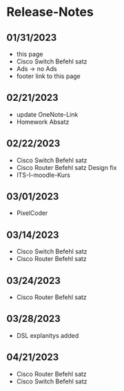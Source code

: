 # Release-Notes

## 01/31/2023

* this page
* Cisco Switch Befehl satz
* Ads -> no Ads
* footer link to this page

## 02/21/2023

* update OneNote-Link
* Homework Absatz

## 02/22/2023

* Cisco Switch Befehl satz
* Cisco Router Befehl satz Design fix
* ITS-I-moodle-Kurs

## 03/01/2023

* PixelCoder

## 03/14/2023

* Cisco Switch Befehl satz
* Cisco Router Befehl satz

## 03/24/2023

* Cisco Router Befehl satz

## 03/28/2023

* DSL explanitys added

##  04/21/2023

* Cisco Router Befehl satz
* Cisco Switch Befehl satz
